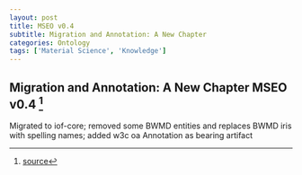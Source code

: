 ```yaml
---
layout: post
title: MSEO v0.4
subtitle: Migration and Annotation: A New Chapter
categories: Ontology
tags: ['Material Science', 'Knowledge']
---
```


## Migration and Annotation: A New Chapter MSEO v0.4 [^fn1]

Migrated to iof-core; removed some BWMD entities and replaces BWMD iris with spelling names; added w3c oa Annotation as bearing artifact

[^fn1]: [source](https://github.com/Mat-O-Lab/MSEO/compare/v0.3...v0.4)
